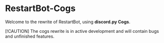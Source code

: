 # RestartBot-Cogs
Welcome to the rewrite of RestartBot, using **discord.py Cogs**.

[!CAUTION]
The cogs rewrite is in active development and will contain bugs and unfinished features.